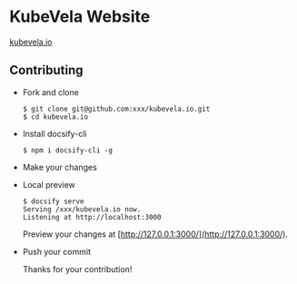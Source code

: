 # KubeVela Website
[kubevela.io](https://kubevela.io)

## Contributing

- Fork and clone

  ```
  $ git clone git@github.com:xxx/kubevela.io.git
  $ cd kubevela.io
  ```

- Install docsify-cli
  ```
  $ npm i docsify-cli -g
  ```

- Make your changes

- Local preview
  ```
  $ docsify serve
  Serving /xxx/kubevela.io now.
  Listening at http://localhost:3000
  ```

  Preview your changes at [http://127.0.0.1:3000/](http://127.0.0.1:3000/).

- Push your commit

  Thanks for your contribution!
